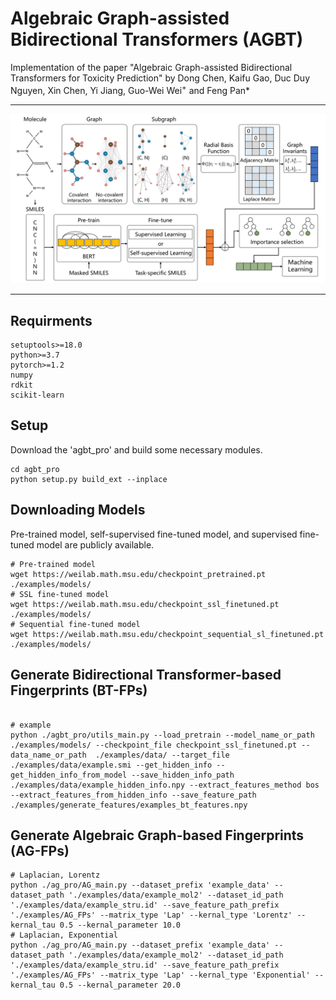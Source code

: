 # Algebraic Graph-assisted Bidirectional Transformers (AGBT)

Implementation of the paper "Algebraic Graph-assisted Bidirectional Transformers for Toxicity Prediction" by Dong Chen, Kaifu Gao, Duc Duy Nguyen, Xin Chen, Yi Jiang, Guo-Wei Wei<sup>+</sup> and Feng Pan\*

---

![model_framework](./model_framework.png)

---

## Requirments

```ssh
setuptools>=18.0
python>=3.7
pytorch>=1.2
numpy
rdkit
scikit-learn
```

## Setup

Download the 'agbt_pro' and build some necessary modules.

```shell
cd agbt_pro
python setup.py build_ext --inplace
```

## Downloading Models

Pre-trained model, self-supervised fine-tuned model, and supervised fine-tuned model are publicly available.

```shell
# Pre-trained model
wget https://weilab.math.msu.edu/checkpoint_pretrained.pt ./examples/models/
# SSL fine-tuned model
wget https://weilab.math.msu.edu/checkpoint_ssl_finetuned.pt ./examples/models/
# Sequential fine-tuned model
wget https://weilab.math.msu.edu/checkpoint_sequential_sl_finetuned.pt ./examples/models/
```

## Generate Bidirectional Transformer-based Fingerprints (BT-FPs)

```shell

# example
python ./agbt_pro/utils_main.py --load_pretrain --model_name_or_path ./examples/models/ --checkpoint_file checkpoint_ssl_finetuned.pt --data_name_or_path  ./examples/data/ --target_file ./examples/data/example.smi --get_hidden_info --get_hidden_info_from_model --save_hidden_info_path ./examples/data/example_hidden_info.npy --extract_features_method bos --extract_features_from_hidden_info --save_feature_path ./examples/generate_features/examples_bt_features.npy
```

## Generate Algebraic Graph-based Fingerprints (AG-FPs)

```shell
# Laplacian, Lorentz
python ./ag_pro/AG_main.py --dataset_prefix 'example_data' --dataset_path './examples/data/example_mol2' --dataset_id_path './examples/data/example_stru.id' --save_feature_path_prefix './examples/AG_FPs' --matrix_type 'Lap' --kernal_type 'Lorentz' --kernal_tau 0.5 --kernal_parameter 10.0
# Laplacian, Exponential
python ./ag_pro/AG_main.py --dataset_prefix 'example_data' --dataset_path './examples/data/example_mol2' --dataset_id_path './examples/data/example_stru.id' --save_feature_path_prefix './examples/AG_FPs' --matrix_type 'Lap' --kernal_type 'Exponential' --kernal_tau 0.5 --kernal_parameter 20.0
```



